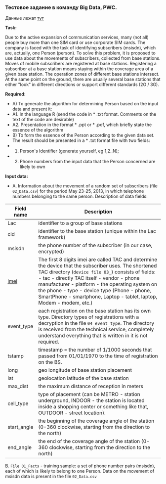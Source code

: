 ### Тестовое задание в команду Big Data, PWC.

Данные лежат [тут](https://disk.yandex.ru/d/7-pccELv6ZBK5g?w=1)

**Task:**

Due to the active expansion of communication services, many (not all) people buy more than one SIM card or use corporate SIM cards. The company is faced with the task of identifying subscribers (msisdn), which are, actually, one Person (person).
To solve this problem, it is proposed to use data about the movements of subscribers, collected from base stations. Moves of mobile subscribers are registered at base stations. Registering a subscriber at a base station means staying within the coverage area of a given base station. The operation zones of different base stations intersect. At the same point on the ground, there are usually several base stations that either "look" in different directions or support different standards (2G / 3G).

**Required:**
* A) To generate the algorithm for determining Person based on the input data and present it:
* A1. In the language R (send the code in * .txt format. Comments on the text of the code are desirable)
* A2. Presentation in the format * .ppt or * .pdf, which briefly state the essence of the algorithm
* B) To form the essence of the Person according to the given data set. The result should be presented in a * .txt format file with two fields:
* 1. Person`s Identifier (generate yourself, eg 1,2..N);
* 2. Phone numbers from the input data that the Person concerned are likely to own

**Input data:**
* A. Information about the movement of a random set of subscribers (file `02_Data.csv`) for the period May 23-25, 2013, in which telephone numbers belonging to the same person.
Description of data fields:

| Field name  | Description |
| ------------- | ------------- |
| Lac  | identifier to a group of base stations  |
| cid  | identifier to the base station (unique within the Lac framework)  |
| msisdn  | the phone number of the subscriber (in our case, encrypted)  |
| [imei](http://en.wikipedia.org/wiki/IMEI)  | The first 8 digits imei are called TAC and determine the device that the subscriber uses. The shortened TAC directory (`device file 03_`) consists of fields: - tac - directly TAC itself - vendor - phone manufacturer - platform - the operating system on the phone - type - device type (Phone - phone, SmartPhone - smartphone, Laptop - tablet, laptop, Modem - modem, etc.) |
| event_type  | each registration on the base station has its own type. Directory types of registrations with a decryption in the file `04_event_type`. The directory is received from the technical service, completely understand everything that is written in it is not required.  |
| tstamp  | timestamp = the number of 1/1000 seconds that passed from 01/01/1970 to the time of registration on the BS.  |
| long  | geo longitude of base station placement  |
| lat  | geolocation latitude of the base station  |
| max_dist  | the maximum distance of reception in meters  |
| cell_type  | type of placement (can be METRO - station underground, INDOOR - the station is located inside a shopping center or something like that, OUTDOOR - street location).  |
| start_angle  | the beginning of the coverage angle of the station (0-360 clockwise, starting from the direction to the north)  |
| end_angle  | the end of the coverage angle of the station (0-360 clockwise, starting from the direction to the north)  |


B. `File 01_Facts` - training sample: a set of phone number pairs (msisdn), each of which is likely to belong to one Person. Data on the movement of msisdn data is present in the file `02_Data.csv`

